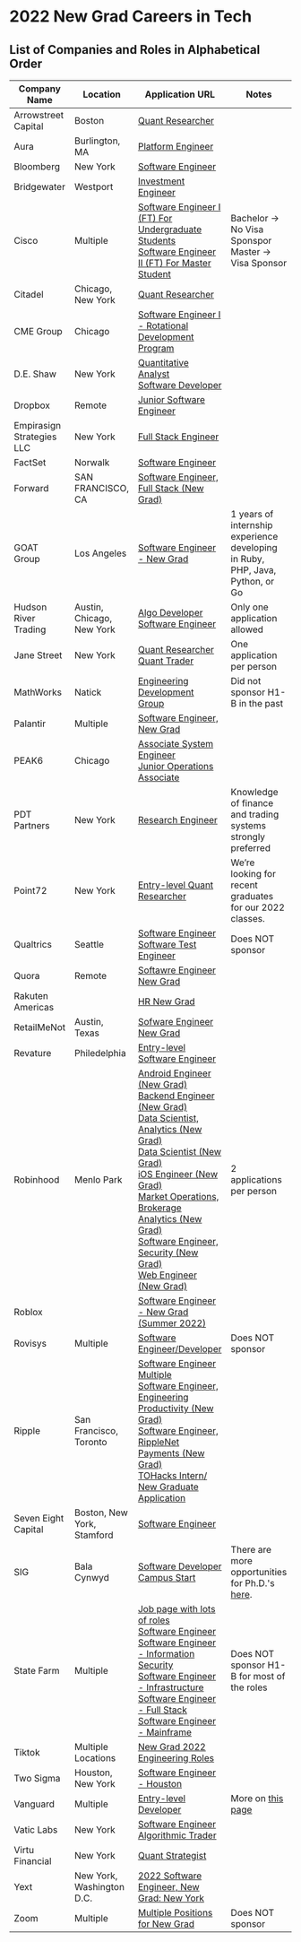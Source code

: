 # 2022 New Grad Careers in Tech	

## List of Companies and Roles in Alphabetical Order

| Company Name              | Location                                      | Application URL                                              | Notes                                                        |
| ------------------------- | --------------------------------------------- | ------------------------------------------------------------ | ------------------------------------------------------------ |
| Arrowstreet Capital       | Boston                                        | [Quant Researcher](https://arrowstreetcapital.wd5.myworkdayjobs.com/en-US/Arrowstreet/job/Boston/Quantitative-Researcher_R481) |                                                              |
| Aura                      | Burlington, MA                                | [Platform Engineer](https://careers-aura.icims.com/jobs/1479/platform-engineer/job) |                                                              |
| Bloomberg                 | New York                                      | [Software Engineer](https://careers.bloomberg.com/job/detail/92290) |                                                              |
| Bridgewater               | Westport                                      | [Investment Engineer](https://boards.greenhouse.io/bridgewater89/jobs/5086910002) |                                                              |
| Cisco                     | Multiple                                      | [Software Engineer I (FT) For Undergraduate Students](https://jobs.cisco.com/jobs/ProjectDetail/Software-Engineer-I-Full-Time-United-States/1337310)<br />[Software Engineer II (FT) For Master Student](https://jobs.cisco.com/jobs/ProjectDetail/Software-Engineer-II-Full-Time-United-States/1339031) | Bachelor -> No Visa Sponspor<br />Master -> Visa Sponsor    |
| Citadel                   | Chicago, New York                             | [Quant Researcher](https://www.citadel.com/careers/details/quantitative-researcher-full-time-us-2/) |
| CME Group                   | Chicago                             | [Software Engineer I - Rotational Development Program](https://jobs.cmegroup.com/jobs/7515317-software-engineer-i-rotational-development-program) |
| D.E. Shaw                 | New York                                      | [Quantitative Analyst](https://www.deshaw.com/careers/quantitative-analyst-new-york-2636)<br /> [Software Developer](https://www.deshaw.com/careers/software-developer-new-york-2646) |                                                              |
| Dropbox                   | Remote                                        | [Junior Software Engineer](https://www.dropbox.com/jobs/listing/3354694) |                                                              |
| Empirasign Strategies LLC | New York                                      | [Full Stack Engineer](https://www.empirasign.com/jobs/)      |                                                              |
| FactSet                   | Norwalk                                       | [Software Engineer](https://factset.wd1.myworkdayjobs.com/en-US/FactSetCareers/job/New-York-NY-USA/Software-Engineer---Americas-Campus--July-2022-_R12000?__hstc=226296197.d19949d7036e30dbd68a35de256c03ab.1627619867487.1627619867487.1627619867487.1&__hssc=226296197.1.1627619867488&__hsfp=939310969&hsCtaTracking=5bad2784-dc05-40fe-a68d-fee1a12cdc9b%7C397e76f1-32f7-4fbf-bd20-d38c0c14c7a9) |                                                              |
| Forward                   | SAN FRANCISCO, CA                             | [Software Engineer, Full Stack (New Grad)](https://jobs.lever.co/goforward/073d1961-b3fd-4515-a7a4-a34a2eedb74a) |                                                              |
| GOAT Group                | Los Angeles                                   | [Software Engineer - New Grad](https://jobs.lever.co/goat/8ab117ad-9981-4267-905b-14b73a90c242) | 1 years of internship experience developing in Ruby, PHP, Java, Python, or Go |
| Hudson River Trading      | Austin, Chicago, New York                     | [Algo Developer](https://www.hudsonrivertrading.com/careers/job/?gh_jid=82675)<br />[Software Engineer](https://www.hudsonrivertrading.com/careers/job/?gh_jid=3151852) | Only one application allowed                                 |
| Jane Street               | New York                                      |  [Quant Researcher](https://www.janestreet.com/join-jane-street/position/5383584002/)<br />[Quant Trader](https://www.janestreet.com/join-jane-street/position/5401239002/) | One application per person                                   |
| MathWorks                 | Natick                                        | [Engineering Development Group](https://www.mathworks.com/company/jobs/opportunities/16217) | Did not sponsor H1-B in the past                             |
| Palantir                  | Multiple                                      | [Software Engineer, New Grad](https://jobs.lever.co/palantir/01dab70c-073c-4a22-bf76-fb6b9e0a75b0/apply) |                                                              |
| PEAK6                     | Chicago                                       | [Associate System Engineer](https://careers.peak6.com/jobs/engineering/chicago/associate-system-engineer/3754054?gh_jid=3754054#/)<br />[Junior Operations Associate](https://careers.peak6.com/jobs/operations/chicago-il/junior-operations-associate-/4318147?gh_jid=4318147#/) |                                                              |
| PDT Partners              | New York                                      |  [Research Engineer](https://boards.greenhouse.io/pdtpartners/jobs/1473516) | Knowledge of finance and trading systems strongly preferred  |
| Point72                   | New York                                      | [Entry-level Quant Researcher](https://careers.point72.com/CSJobDetail?jobName=entry-level-quantitative-researcher&jobCode=CSS-0002297&retURL=/CSCareerSearch) | We’re looking for recent graduates for our 2022 classes.     |
| Qualtrics                 | Seattle                                       | [Software Engineer](https://www.qualtrics.com/careers/us/en/job/QUALUS260179EXTERNALENUS/Software-Engineer-New-Grad-Seattle-WA)<br />[Software Test Engineer](https://www.qualtrics.com/careers/us/en/job/600489/Software-Test-Engineer-New-Grad) | Does NOT sponsor                                             |
| Quora                     | Remote                                        | [Softawre Engineer New Grad](https://boards.greenhouse.io/quora/jobs/5618007002?gh_src=fa1aa7222) |                                                              |
| Rakuten Americas          |                                               | [HR New Grad](https://rakuten.wd1.myworkdayjobs.com/en-US/RakutenAmericas/job/Houston-Texas/HR-Operations-Coordinator_1008358?source=Linkedin) |                                                              |
| RetailMeNot               | Austin, Texas                                 | [Sofware Engineer New Grad](https://jobs.jobvite.com/retailmenot/job/oyqTgfwR/apply%20car) |                                                              |
| Revature                  | Philedelphia                                  | [Entry-level Software Engineer](https://revature.com/jobs/entry-level-software-engineer-3/) |                                                              |
| Robinhood                 | Menlo Park                                    | [Android Engineer (New Grad)](https://robinhood.com/us/en/careers/openings/?gh_jid=3339223&gh_src=ed898e781us)<br />[Backend Engineer (New Grad)](https://robinhood.com/us/en/careers/openings/?gh_jid=3355040&gh_src=ed898e781us)<br />[Data Scientist, Analytics (New Grad)](https://robinhood.com/us/en/careers/openings/?gh_jid=3355038&gh_src=ed898e781us)<br />[Data Scientist (New Grad)](https://robinhood.com/us/en/careers/openings/?gh_jid=3335222&gh_src=ed898e781us)<br />[iOS Engineer (New Grad)](https://robinhood.com/us/en/careers/openings/?gh_jid=3339207&gh_src=ed898e781us)<br />[Market Operations, Brokerage Analytics (New Grad)](https://robinhood.com/us/en/careers/openings/?gh_jid=3326962&gh_src=ed898e781us)<br />[Software Engineer, Security (New Grad)](https://robinhood.com/us/en/careers/openings/?gh_jid=3355047&gh_src=ed898e781us)<br />[Web Engineer (New Grad)](https://robinhood.com/us/en/careers/openings/?gh_jid=3339160&gh_src=ed898e781us) | 2 applications per person                                    |
| Roblox                    |                                               | [Software Engineer - New Grad (Summer 2022)](https://corp.roblox.com/careers/listing/?gh_jid=3185067) |                                                              |
| Rovisys                   | Multiple                                      | [Software Engineer/Developer](https://recruiting.ultipro.com/ROV1000ROVCO/JobBoard/da637622-bc1e-49f6-b8cb-237689e96e8e/OpportunityDetail?opportunityId=63c8c7bf-8b52-4f53-acd4-374919143052) | Does NOT sponsor                                             |
| Ripple                    | San Francisco, Toronto                            | [Software Engineer Multiple](https://ripple.com/company/careers/all-jobs/)<br />[Software Engineer, Engineering Productivity (New Grad)](https://boards.greenhouse.io/ripple/jobs/4387791)<br />[Software Engineer, RippleNet Payments (New Grad)](https://boards.greenhouse.io/ripple/jobs/4387791)<br />[TOHacks Intern/ New Graduate Application](https://boards.greenhouse.io/ripple/jobs/4387791)|                                                              |
| Seven Eight Capital       | Boston, New York, Stamford                    | [Software Engineer](https://boards.greenhouse.io/seveneightcapital/jobs/4477864002?gh_jid=4477864002) |                                                              |
| SIG                       | Bala Cynwyd                                   |  [Software Developer Campus Start](https://careers.sig.com/job/5471/Software-Developer-Campus-2022-Start) | There are more opportunities for Ph.D.'s [here](https://careers.sig.com/us-recentgraduate-jobs?from=20&s=1&rk=l-us-recentgraduate-jobs). |
| State Farm                | Multiple                                      | [Job page with lots of roles](https://jobs.statefarm.com/main/jobs) <br /> [Software Engineer](https://jobs.statefarm.com/main/jobs/26993?lang=en-us) <br /> [Software Engineer - Information Security](https://jobs.statefarm.com/main/jobs/26066?lang=en-us) <br /> [Software Engineer - Infrastructure](https://jobs.statefarm.com/main/jobs/25531?lang=en-us) <br /> [Software Engineer - Full Stack](https://jobs.statefarm.com/main/jobs/24545?lang=en-us) <br /> [Software Engineer - Mainframe](https://jobs.statefarm.com/main/jobs/26939?lang=en-us)| Does NOT sponsor H1-B for most of the roles                  |
| Tiktok                    | Multiple Locations                            | [New Grad 2022 Engineering Roles](https://careers.tiktok.com/position?keywords=software%20engineer&category=&location=&project=&type=2&job_hot_flag=&current=1&limit=10) |                                                              |
| Two Sigma                 | Houston, New York                             | [Software Engineer - Houston](https://careers.twosigma.com/careers/DashJobDetail?jobId=8475) |                                                              |
| Vanguard                  | Multiple                                      | [Entry-level Developer](https://www.vanguardjobs.com/job/13267969/entry-level-developer-2022-start-date-charlotte-nc/#gtm-jobdetail-desc) | More on [this page](https://www.vanguardjobs.com/job-search-results/?category=Technology&level[]=Student%20%26%20Recent%20Graduates) |
| Vatic Labs                | New York                                      | [Software Engineer](http://www.vaticlabs.ai/careers/53508?gh_jid=53508)<br />[Algorithmic Trader](http://www.vaticlabs.ai/careers/72038?gh_jid=72038)|                                                              |
| Virtu Financial           | New York                                      | [Quant Strategist](https://boards.greenhouse.io/virtu/jobs/4205353002) |                                                              |
| Yext                      | New York, Washington D.C.                     | [2022 Software Engineer, New Grad: New York](https://boards.greenhouse.io/yext/jobs/3400314) |                                                              |
| Zoom                      | Multiple                                      | [Multiple Positions for New Grad](https://zoom.wd5.myworkdayjobs.com/Zoom) | Does NOT sponsor                                             |